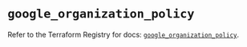 # `google_organization_policy`

Refer to the Terraform Registry for docs: [`google_organization_policy`](https://registry.terraform.io/providers/hashicorp/google-beta/6.18.0/docs/resources/google_organization_policy).
